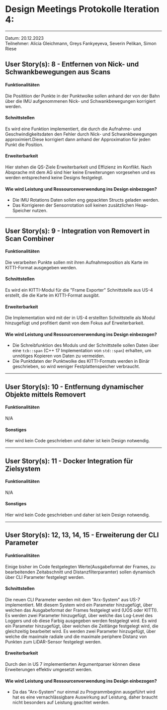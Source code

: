 # Design Meetings Protokolle Iteration 4:
---
Datum: 20.12.2023 <br>
Teilnehmer: Alicia Gleichmann, Greys Fankyeyeva, Severin Pelikan, Simon Riese

## User Story(s): 8 - Entfernen von Nick- und Schwankbewegungen aus Scans
#### Funktionalitäten
Die Positition der Punkte in der Punktwolke sollen anhand der von der Bahn über die IMU aufgenommenen Nick- und Schwankbewegungen korrigiert werden.
#### Schnittstellen
Es wird eine Funktion implementiert, die durch die Aufnahme- und Geschwindigkeitsdaten den Fehler durch Nick- und Schwankbewegungen approximiert.Diese korrigiert dann anhand der Approximation für jeden Punkt die Position.
#### Erweiterbarkeit
Hier stehen die QS-Ziele Erweiterbarkeit und Effizienz im Konflikt.
Nach Absprache mit dem AG sind hier keine Erweiterungen vorgesehen und es werden entsprechend keine Designs festgelegt.
#### Wie wird Leistung und Ressourcenverwendung ins Design einbezogen?
- Die IMU Rotations Daten sollen eng gepackten Structs geladen werden.
- Das Korrigieren der Sensorrotation soll keinen zusätzlichen Heap-Speicher nutzen.

---

## User Story(s): 9 - Integration von Removert in Scan Combiner 
#### Funktionalitäten
Die verarbeiten Punkte sollen mit ihren Aufnahmeposition als Karte im KITTI-Format ausgegeben werden.
#### Schnittstellen
Es wird ein KITTI-Modul für die "Frame Exporter" Schnittstelle aus US-4 erstellt, die die Karte im KITTI-Format ausgibt.
#### Erweiterbarkeit
Die Implementation wird mit der in US-4 erstellten Schnittstelle als Modul hinzugefügt und profitiert damit von dem Fokus auf Erweiterbarkeit.
#### Wie wird Leistung und Ressourcenverwendung ins Design einbezogen?
- Die Schreibfunktion des Moduls und der Schnittstelle sollen Daten über eine `tcb::span` (C++ 17 Implementation von `std::span`) erhalten, um unnötiges Kopieren von Daten zu vermeiden.
- Die Punktdaten der Punktwolke des KITTI-Formats werden in Binär geschrieben, so wird weniger Festplattenspeicher verbraucht.

---

## User Story(s): 10 - Entfernung dynamischer Objekte mittels Removert
#### Funktionalitäten
N/A
#### Sonstiges
Hier wird kein Code geschrieben und daher ist kein Design notwendig.

---

## User Story(s): 11 - Docker Integration für Zielsystem
#### Funktionalitäten
N/A
#### Sonstiges
Hier wird kein Code geschrieben und daher ist kein Design notwendig.

---

## User Story(s): 12, 13, 14, 15 - Erweiterung der CLI Parameter
#### Funktionalitäten
Einige bisher im Code festgelegten Werte(Ausgabeformat der Frames, zu bearbeitenden Zeitabschnitt und Distanzfilterparamter) sollen dynamisch über CLI Parameter festgelegt werden.
#### Schnittstellen
Die neuen CLI Parameter werden mit dem "Arx-System" aus US-7 implementiert.
Mit diesem System wird ein Parameter hinzugefügt, über welchen das Ausgabeformat der Frames festgelegt wird (UOS oder KITTI).
Es werden zwei Parameter hinzugefügt, über welche das Log-Level des Loggers und ob diese Farbig ausgegeben werden festgelegt wird.
Es wird ein Parameter hinzugefügt, über welchen die Zeitlänge festgelegt wird, die gleichzeitig bearbeitet wird.
Es werden zwei Parameter hinzugefügt, über welche die maximale radiale und die maximale periphere Distanz von Punkten zum LiDAR-Sensor festgelegt werden. 
#### Erweiterbarkeit
Durch den in US 7 implementierten Argumentparser können diese Erweiterungen effektiv umgesetzt werden.
#### Wie wird Leistung und Ressourcenverwendung ins Design einbezogen?
- Da das "Arx-System" nur einmal zu Programmbeginn ausgeführt wird hat es eine vernachlässigbare Auswirkung auf Leistung, daher braucht nicht besonders auf Leistung geachtet werden.